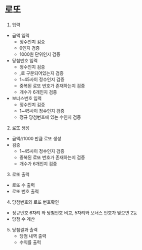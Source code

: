 # 로또
1. 입력
- 금액 입력
   - 정수인지 검증
   - 0인지 검증
   - 1000원 단위인지 검증
- 당첨번호 입력
  - 정수인지 검증
  - ,로 구분되어있는지 검증
  - 1~45사이 정수인지 검증
  - 중복된 로또 번호가 존재하는지 검증
  - 개수가 6개인지 검증
- 보너스번호 입력
  - 정수인지 검증
  - 1~45사이 정수인지 검증
  - 정규 당첨번호에 있는 수인지 검증
2. 로또 생성
  - 금액//1000 만큼 로또 생성
  - 검증
    - 1~45사이 정수인지 검증
    - 중복된 로또 번호가 존재하는지 검증
    - 개수가 6개인지 검증
3. 로또 출력
- 로또 수 출력
- 로또 번호 출력
4. 당첨번호와 로또 번호확인
  - 정규번호 6자리 와 당첨번호 비교, 5자리와 보너스 번호가 맞으면 2등
  - 당첨 수 계산
5. 당첨결과 출력
   - 당첨 내역 출력
   - 수익률 출력
